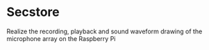 # Secstore
Realize the recording, playback and sound waveform drawing of the microphone array on the Raspberry Pi
